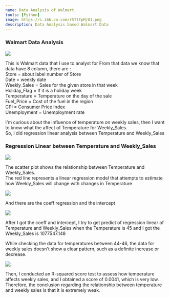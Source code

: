 ```yaml
---
name: Data Analysis of Walmart
tools: [Python]
image: https://i.ibb.co.com/r5TtfpM/01.png
description: Data Analysis based Walmart Data
---
```

### Walmart Data Analysis

![](https://i.ibb.co.com/r5TtfpM/01.png)

This is Walmart data that I use to analyst for
From that data we know that data have 8 column, there are :
<br /> Store = about label number of Store
<br /> Date = weekly date
<br /> Weekly_Sales = Sales for the given store in that week
<br /> Holiday_Flag = If it is a holiday week
<br /> Temperature = Temperature on the day of the sale
<br /> Fuel_Price = Cost of the fuel in the region
<br /> CPI = Consumer Price Index
<br /> Unemployment = Unemployment rate


I'm curious about the influence of temperature on weekly sales, then I want to know what the affect of Temperature for Weekly_Sales.
<br /> So, I did regression linear analysis between Temperature and Weekly_Sales

### Regression Linear between Temperature and Weekly_Sales

![](https://i.ibb.co.com/9vtpzQ0/02.png)

The scatter plot shows the relationship between Temperature and Weekly_Sales.
<br /> The red line represents a linear regression model that attempts to estimate how Weekly_Sales will change with changes in Temperature

![](https://i.ibb.co.com/K7LyD68/03.png)

And there are the coeff regression and the intercept

![](https://i.ibb.co.com/N1ySd9N/04.png)

After I got the coeff and intercept, I try to get predict of regression linear of Temperature and Weekly_Sales when the Temperature is 45 and I got the Weekly_Sales is 1077547.148

While checking the data for temperatures between 44-46, the data for weekly sales doesn't show a clear pattern, such as a definite increase or decrease.

![](https://i.ibb.co.com/518qgDQ/05.png)

Then, I conducted an R-squared score test to assess how temperature affects weekly sales, and I obtained a score of 0.0041, which is very low.
<br /> Therefore, the conclusion regarding the relationship between temperature and weekly sales is that it is extremely weak.

